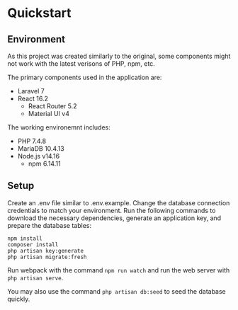 # Quickstart
## Environment
As this project was created similarly to the original, some components might not work with the latest verisons of PHP, npm, etc.

The primary components used in the application are:
- Laravel 7
- React 16.2
	- React Router 5.2
	- Material UI v4

The working environemnt includes:
- PHP 7.4.8
- MariaDB 10.4.13
- Node.js v14.16
	- npm 6.14.11

## Setup
Create an .env file similar to .env.example.
Change the database connection credentials to match your environment.
Run the following commands to download the necessary dependencies, generate an application key, and prepare the database tables:
```
npm install
composer install
php artisan key:generate
php artisan migrate:fresh
```

Run webpack with the command `npm run watch` and run the web server with `php artisan serve`.

You may also use the command `php artisan db:seed` to seed the database quickly.

